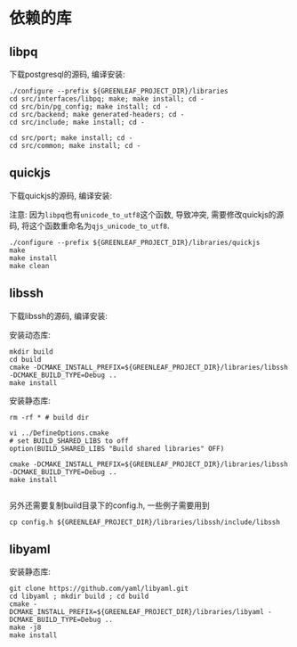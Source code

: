 
# 依赖的库

## libpq

下载postgresql的源码, 编译安装:

```
./configure --prefix ${GREENLEAF_PROJECT_DIR}/libraries
cd src/interfaces/libpq; make; make install; cd -
cd src/bin/pg_config; make install; cd -
cd src/backend; make generated-headers; cd -
cd src/include; make install; cd -

cd src/port; make install; cd -
cd src/common; make install; cd -

```

## quickjs

下载quickjs的源码, 编译安装:

注意: 因为`libpq`也有`unicode_to_utf8`这个函数, 导致冲突, 需要修改quickjs的源码, 将这个函数重命名为`qjs_unicode_to_utf8`.

```
./configure --prefix ${GREENLEAF_PROJECT_DIR}/libraries/quickjs
make
make install
make clean
```

## libssh

下载libssh的源码, 编译安装:

安装动态库:

```
mkdir build
cd build
cmake -DCMAKE_INSTALL_PREFIX=${GREENLEAF_PROJECT_DIR}/libraries/libssh -DCMAKE_BUILD_TYPE=Debug ..
make install

```

安装静态库:
```
rm -rf * # build dir

vi ../DefineOptions.cmake
# set BUILD_SHARED_LIBS to off
option(BUILD_SHARED_LIBS "Build shared libraries" OFF)

cmake -DCMAKE_INSTALL_PREFIX=${GREENLEAF_PROJECT_DIR}/libraries/libssh -DCMAKE_BUILD_TYPE=Debug ..
make install


```

另外还需要复制build目录下的config.h, 一些例子需要用到

```
cp config.h ${GREENLEAF_PROJECT_DIR}/libraries/libssh/include/libssh
```


## libyaml


安装静态库:
```
git clone https://github.com/yaml/libyaml.git
cd libyaml ; mkdir build ; cd build
cmake -DCMAKE_INSTALL_PREFIX=${GREENLEAF_PROJECT_DIR}/libraries/libyaml -DCMAKE_BUILD_TYPE=Debug ..
make -j8
make install

```




